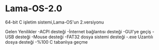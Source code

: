 # Lama-OS-2.0
64-bit C işletim sistemi,Lama-OS'un 2.versiyonu

Gelen Yenilikler
-ACPI desteği
-İnternet bağlantısı desteği
-GUI'ye geçiş
-USB desteği
-Mouse desteği
-FAT32 dosya sistemi desteği
-.exe Uzantılı dosya desteği
-%100 C tabanlıya geçme
